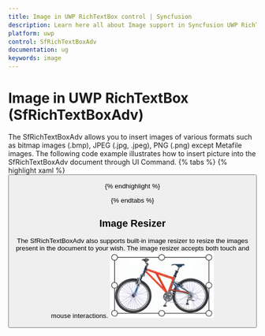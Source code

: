 ```yaml
---
title: Image in UWP RichTextBox control | Syncfusion
description: Learn here all about Image support in Syncfusion UWP RichTextBox (SfRichTextBoxAdv) control and more.
platform: uwp
control: SfRichTextBoxAdv
documentation: ug
keywords: image
---
```

# Image in UWP RichTextBox (SfRichTextBoxAdv)

The SfRichTextBoxAdv allows you to insert images of various formats such as bitmap images (.bmp), JPEG (.jpg, .jpeg), PNG (.png) except Metafile images.
The following code example illustrates how to insert picture into the SfRichTextBoxAdv document through UI Command.
{% tabs %}
{% highlight xaml %}
<Button Content="Insert Picture" Command="{Binding ElementName=richTextBoxAdv,Path=InsertPictureCommand}"/>


{% endhighlight %}

{% endtabs %}

## Image Resizer
The SfRichTextBoxAdv also supports built-in image resizer to resize the images present in the document to your wish. The image resizer accepts both touch and mouse interactions.
![Image_img1](Image_images/Image_img1.jpeg)

